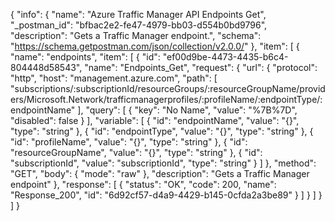 {
  "info": {
    "name": "Azure Traffic Manager API Endpoints Get",
    "_postman_id": "bfbac2e2-fe47-4979-bb03-d554b0bd9796",
    "description": "Gets a Traffic Manager endpoint.",
    "schema": "https://schema.getpostman.com/json/collection/v2.0.0/"
  },
  "item": [
    {
      "name": "endpoints",
      "item": [
        {
          "id": "ef00d9be-4473-4435-b6c4-804448d58543",
          "name": "Endpoints_Get",
          "request": {
            "url": {
              "protocol": "http",
              "host": "management.azure.com",
              "path": [
                "subscriptions/:subscriptionId/resourceGroups/:resourceGroupName/providers/Microsoft.Network/trafficmanagerprofiles/:profileName/:endpointType/:endpointName"
              ],
              "query": [
                {
                  "key": "No Name",
                  "value": "%7B%7D",
                  "disabled": false
                }
              ],
              "variable": [
                {
                  "id": "endpointName",
                  "value": "{}",
                  "type": "string"
                },
                {
                  "id": "endpointType",
                  "value": "{}",
                  "type": "string"
                },
                {
                  "id": "profileName",
                  "value": "{}",
                  "type": "string"
                },
                {
                  "id": "resourceGroupName",
                  "value": "{}",
                  "type": "string"
                },
                {
                  "id": "subscriptionId",
                  "value": "subscriptionId",
                  "type": "string"
                }
              ]
            },
            "method": "GET",
            "body": {
              "mode": "raw"
            },
            "description": "Gets a Traffic Manager endpoint"
          },
          "response": [
            {
              "status": "OK",
              "code": 200,
              "name": "Response_200",
              "id": "6d92cf57-d4a9-4429-b145-0cfda2a3be89"
            }
          ]
        }
      ]
    }
  ]
}